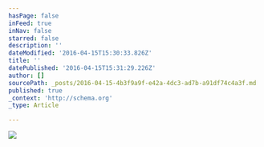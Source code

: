 ```yaml
---
hasPage: false
inFeed: true
inNav: false
starred: false
description: ''
dateModified: '2016-04-15T15:30:33.826Z'
title: ''
datePublished: '2016-04-15T15:31:29.226Z'
author: []
sourcePath: _posts/2016-04-15-4b3f9a9f-e42a-4dc3-ad7b-a91df74c4a3f.md
published: true
_context: 'http://schema.org'
_type: Article

---
```

![](https://the-grid-user-content.s3-us-west-2.amazonaws.com/3d810274-126d-454b-9013-fe06a23ead8e.jpg)